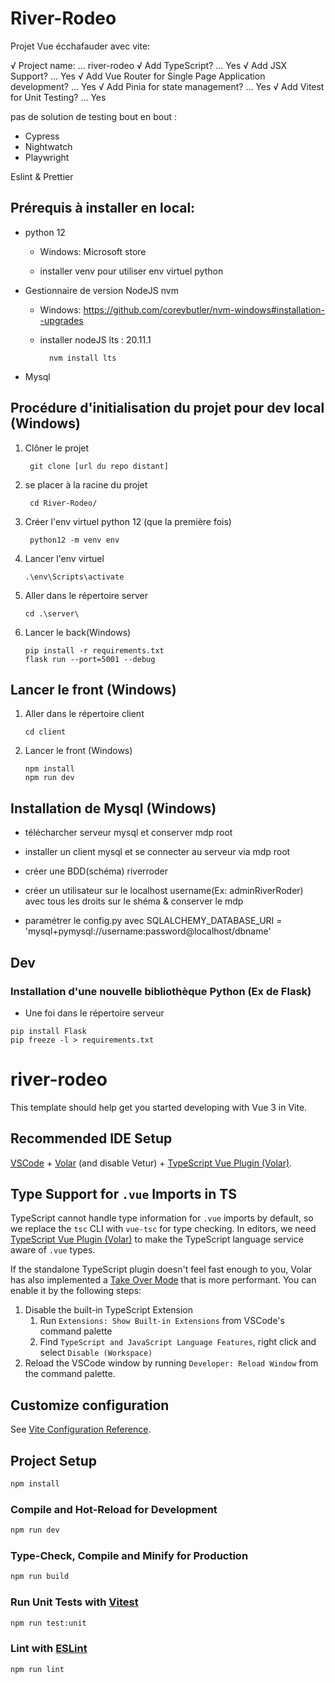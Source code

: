 # River-Rodeo
Projet Vue écchafauder avec vite:

√ Project name: ... river-rodeo
√ Add TypeScript? ... Yes
√ Add JSX Support? ... Yes
√ Add Vue Router for Single Page Application development? ... Yes
√ Add Pinia for state management? ... Yes
√ Add Vitest for Unit Testing? ... Yes

pas de solution de  testing bout en bout :

-  Cypress
- Nightwatch
- Playwright

Eslint  &  Prettier


## Prérequis à installer en local:
- python 12

    - Windows: Microsoft store

    - installer venv pour utiliser env virtuel  python

- Gestionnaire de version NodeJS nvm

    - Windows:  https://github.com/coreybutler/nvm-windows#installation--upgrades

    - installer nodeJS lts : 20.11.1

            nvm install lts

- Mysql
## Procédure d'initialisation du projet pour dev local (Windows)
1. Clôner le projet

        git clone [url du repo distant]

2. se placer à la racine du projet

        cd River-Rodeo/

3. Créer l'env virtuel python  12 (que la première fois)

        python12 -m venv env


4. Lancer l'env virtuel
    ````
    .\env\Scripts\activate
    ````
3. Aller dans le répertoire server
   ```
   cd .\server\
   ```
4. Lancer le back(Windows)

    ```
    pip install -r requirements.txt
    flask run --port=5001 --debug
    ```
## Lancer le front (Windows)
1. Aller dans le répertoire client
   ```
   cd client
   ```
2. Lancer le front (Windows)
    ```
    npm install
    npm run dev
    ```

## Installation de Mysql (Windows)
- télécharcher serveur mysql et conserver mdp root

- installer un client mysql et se connecter au serveur via mdp root
- créer une BDD(schéma) riverroder
- créer un utilisateur sur le localhost username(Ex: adminRiverRoder) avec tous les droits sur le shéma & conserver le mdp
- paramétrer le config.py avec SQLALCHEMY_DATABASE_URI = 'mysql+pymysql://username:password@localhost/dbname'

## Dev
### Installation d'une nouvelle bibliothèque Python (Ex de Flask)

- Une foi dans le répertoire serveur
```
pip install Flask
pip freeze -l > requirements.txt
```





# river-rodeo

This template should help get you started developing with Vue 3 in Vite.

## Recommended IDE Setup

[VSCode](https://code.visualstudio.com/) + [Volar](https://marketplace.visualstudio.com/items?itemName=Vue.volar) (and disable Vetur) + [TypeScript Vue Plugin (Volar)](https://marketplace.visualstudio.com/items?itemName=Vue.vscode-typescript-vue-plugin).

## Type Support for `.vue` Imports in TS

TypeScript cannot handle type information for `.vue` imports by default, so we replace the `tsc` CLI with `vue-tsc` for type checking. In editors, we need [TypeScript Vue Plugin (Volar)](https://marketplace.visualstudio.com/items?itemName=Vue.vscode-typescript-vue-plugin) to make the TypeScript language service aware of `.vue` types.

If the standalone TypeScript plugin doesn't feel fast enough to you, Volar has also implemented a [Take Over Mode](https://github.com/johnsoncodehk/volar/discussions/471#discussioncomment-1361669) that is more performant. You can enable it by the following steps:

1. Disable the built-in TypeScript Extension
    1) Run `Extensions: Show Built-in Extensions` from VSCode's command palette
    2) Find `TypeScript and JavaScript Language Features`, right click and select `Disable (Workspace)`
2. Reload the VSCode window by running `Developer: Reload Window` from the command palette.

## Customize configuration

See [Vite Configuration Reference](https://vitejs.dev/config/).

## Project Setup

```sh
npm install
```

### Compile and Hot-Reload for Development

```sh
npm run dev
```

### Type-Check, Compile and Minify for Production

```sh
npm run build
```

### Run Unit Tests with [Vitest](https://vitest.dev/)

```sh
npm run test:unit
```

### Lint with [ESLint](https://eslint.org/)

```sh
npm run lint
```


